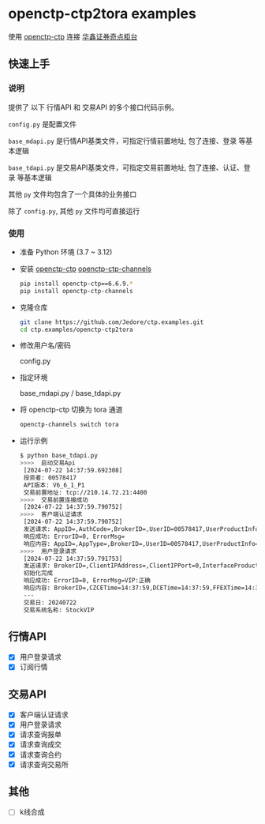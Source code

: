 # openctp-ctp2tora examples

使用 [openctp-ctp](https://github.com/openctp/openctp-ctp-python) 连接
 [华鑫证券奇点柜台](https://github.com/openctp/openctp/tree/master/ctp2STP)

## 快速上手

### 说明

提供了 以下 行情API 和 交易API 的多个接口代码示例。

`config.py` 是配置文件

`base_mdapi.py` 是行情API基类文件，可指定行情前置地址, 包了连接、登录 等基本逻辑

`base_tdapi.py` 是交易API基类文件，可指定交易前置地址, 包了连接、认证、登录 等基本逻辑

其他 `py` 文件均包含了一个具体的业务接口

除了 `config.py`, 其他 `py` 文件均可直接运行

### 使用

- 准备 Python 环境 (3.7 ~ 3.12)
- 安装 [openctp-ctp](https://github.com/openctp/openctp-ctp-python)  [openctp-ctp-channels](https://github.com/Jedore/openctp-ctp-channels)

  ```bash
  pip install openctp-ctp==6.6.9.*
  pip install openctp-ctp-channels
  ```

- 克隆仓库
    ```bash
    git clone https://github.com/Jedore/ctp.examples.git
    cd ctp.examples/openctp-ctp2tora
    ```
- 修改用户名/密码

  config.py

- 指定环境

  base_mdapi.py / base_tdapi.py

- 将 openctp-ctp 切换为 tora 通道

  ```bash 
  openctp-channels switch tora
  ``` 
- 运行示例
  ```bash
  $ python base_tdapi.py
  >>>>  启动交易Api
   [2024-07-22 14:37:59.692308]
   投资者: 00578417
   API版本: V6_6_1_P1
   交易前置地址: tcp://210.14.72.21:4400
  >>>>  交易前置连接成功
   [2024-07-22 14:37:59.790752]
  >>>>  客户端认证请求
   [2024-07-22 14:37:59.790752]
   发送请求: AppID=,AuthCode=,BrokerID=,UserID=00578417,UserProductInfo=
   响应成功: ErrorID=0, ErrorMsg=
   响应内容: AppID=,AppType=,BrokerID=,UserID=00578417,UserProductInfo=
  >>>>  用户登录请求
   [2024-07-22 14:37:59.791753]
   发送请求: BrokerID=,ClientIPAddress=,ClientIPPort=0,InterfaceProductInfo=,LoginRemark=,MacAddress=,ProtocolInfo=,TradingDay=,UserID=00578417,UserProductInfo=
   初始化完成
   响应成功: ErrorID=0, ErrorMsg=VIP:正确
   响应内容: BrokerID=,CZCETime=14:37:59,DCETime=14:37:59,FFEXTime=14:37:59,FrontID=1001,INETime=14:37:59,LoginTime=,MaxOrderRef=1,SHFETime=14:37:59,SessionID=-1423039366,SystemName=StockVIP,TradingDay=20240722,UserID=00578417
   ---
   交易日: 20240722
   交易系统名称: StockVIP
  ```

## 行情API

- [x] 用户登录请求
- [x] 订阅行情

## 交易API

- [x] 客户端认证请求
- [x] 用户登录请求
- [x] 请求查询报单
- [x] 请求查询成交
- [x] 请求查询合约
- [x] 请求查询交易所

## 其他

- [ ] k线合成